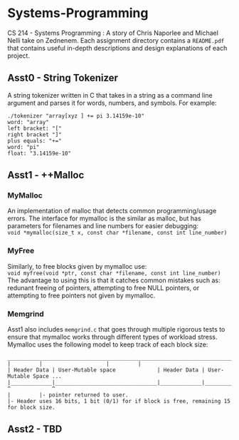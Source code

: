 # Systems-Programming
CS 214 - Systems Programming : A story of Chris Naporlee and Michael Nelli take on Zednenem.
Each assignment directory contains a `README.pdf` that contains useful in-depth descriptions and design
explanations of each project.

## Asst0 - String Tokenizer
A string tokenizer written in C that takes in a string as a command line argument and parses it for words,
numbers, and symbols. For example:
```
./tokenizer "array[xyz ] += pi 3.14159e-10"
word: "array"
left bracket: "["
right bracket "]"
plus equals: "+="
word: "pi"
float: "3.14159e-10"
```

## Asst1 - ++Malloc
### MyMalloc
An implementation of malloc that detects common programming/usage errors.
The interface for mymalloc is the similar as malloc, but has parameters for filenames and line numbers
for easier debugging:<br/>
`void *mymalloc(size_t x, const char *filename, const int line_number)`

### MyFree
Similarly, to free blocks given by mymalloc use:<br/>
`void myfree(void *ptr, const char *filename, const int line_number)`<br/>
The advantage to using this is that it catches common mistakes such as: redunant freeing of
pointers, attempting to free NULL pointers, or attempting to free pointers not given by mymalloc.

### Memgrind
Asst1 also includes `memgrind.c` that goes through multiple rigorous tests to ensure that mymalloc works through
different types of workload stress.
Mymalloc uses the following model to keep track of each block size:
```
__________________________________________________________________________________
| 	      | 			       | 	     |
| Header Data | User-Mutable space             | Header Data | User-Mutable Space ...
|_____________|________________________________|_____________|____________________
^             ^
| 	      |- pointer returned to user.
|- Header uses 16 bits, 1 bit (0/1) for if block is free, remaining 15 for block size.
```

## Asst2 - TBD
